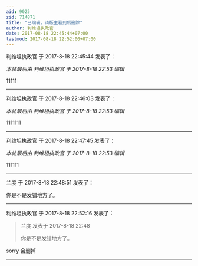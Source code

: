 ```yaml
---
aid: 9025
zid: 714871
title: "已编辑，请版主看到后删除"
author: 利维坦执政官
date: 2017-08-18 22:45:44+07:00
lastmod: 2017-08-18 22:52:00+07:00
---
```


利维坦执政官 于 2017-8-18 22:45:44 发表了：

_本帖最后由 利维坦执政官 于 2017-8-18 22:53 编辑_

11111

---

利维坦执政官 于 2017-8-18 22:46:03 发表了：

_本帖最后由 利维坦执政官 于 2017-8-18 22:53 编辑_

1111111

---

利维坦执政官 于 2017-8-18 22:47:45 发表了：

_本帖最后由 利维坦执政官 于 2017-8-18 22:53 编辑_

111111

---

兰度 于 2017-8-18 22:48:51 发表了：

你是不是发错地方了。

---

利维坦执政官 于 2017-8-18 22:52:16 发表了：

> 兰度 发表于 2017-8-18 22:48
>
> 你是不是发错地方了。

sorry 会删掉

---
